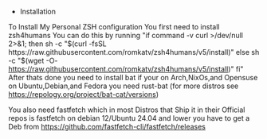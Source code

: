 * Installation

To Install My Personal ZSH configuration You first need to install zsh4humans You can do this by running "if command -v curl >/dev/null 2>&1; then
  sh -c "$(curl -fsSL https://raw.githubusercontent.com/romkatv/zsh4humans/v5/install)"
else
  sh -c "$(wget -O- https://raw.githubusercontent.com/romkatv/zsh4humans/v5/install)"
fi"
After thats done you need to install bat if your on Arch,NixOs,and Opensuse on Ubuntu,Debian,and Fedora you need rust-bat (for more distros see https://repology.org/project/bat-cat/versions)

You also need fastfetch which in most Distros that Ship it in their Official repos is fastfetch on debian 12/Ubuntu 24.04 and lower you have to get a Deb from https://github.com/fastfetch-cli/fastfetch/releases
